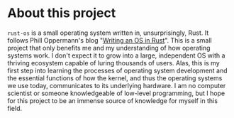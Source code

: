 # About this project

`rust-os` is a small operating system written in, unsurprisingly, Rust. It
follows Phill Oppermann's blog "[Writing an OS in Rust][os-blog]". This is a
small project that only benefits me and my understanding of how operating
systems work. I don't expect it to grow into a large, independent OS with a
thriving ecosystem capable of luring thousands of users. Alas, this is my first
step into learning the processes of operating system development and the
essential functions of how the kernel, and thus the operating systems we use
today, communicates to its underlying hardware. I am no computer scientist or
someone knowledgeable of low-level programming, but I hope for this project to
be an immense source of knowledge for myself in this field.

[os-blog]: https://os.phil-opp.com
